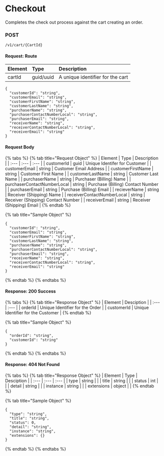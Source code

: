 # Checkout

Completes the check out process against the cart creating an order.

### **POST**

```text
/v1/cart/{CartId}
```

#### Request: Route

| Element | Type | Description |
| :--- | :--- | :--- |
| cartId | guid/uuid | A unique identifier for the cart |

```text
{
  "customerId": "string",
  "customerEmail": "string",
  "customerFirstName": "string",
  "customerLastName": "string",
  "purchaserName": "string",
  "purchaserContactNumberLocal": "string",
  "purchaserEmail": "string",
  "receiverName": "string",
  "receiverContactNumberLocal": "string",
  "receiverEmail": "string"
}
```

#### Request  Body

{% tabs %}
{% tab title="Request Object" %}
| Element | Type | Description |
| :--- | :--- | :--- |
| customerId | guid | Unique Identifer for Customer |
| customerEmail | string | Customer Email Address |
| customerFirstName | string | Customer First Name |
| customerLastName | string | Customer Last Name |
| purchaserName | string | Purchaser \(Billing\) Name |
| purchaserContactNumberLocal | string | Purchase  \(Billing\) Contact Number |
| purchaserEmail | string | Purchase  \(Billing\) Email |
| recieverName | string | Receiver \(Shipping\) Name |
| receiverContactNumberLocal | string | Receiver \(Shipping\) Contact Number |
| receiverEmail | string | Receiver \(Shipping\) Email |
{% endtab %}

{% tab title="Sample Object" %}
```text
{
  "customerId": "string",
  "customerEmail": "string",
  "customerFirstName": "string",
  "customerLastName": "string",
  "purchaserName": "string",
  "purchaserContactNumberLocal": "string",
  "purchaserEmail": "string",
  "receiverName": "string",
  "receiverContactNumberLocal": "string",
  "receiverEmail": "string"
}
```
{% endtab %}
{% endtabs %}

#### Response: 200 Success

{% tabs %}
{% tab title="Response Object" %}
| Element | Desciption |
| :--- | :--- |
| orderId | Unique Identifier for the Order |
| customerId | Unique Identifier for the Customer |
{% endtab %}

{% tab title="Sample Object" %}
```text
{
  "orderId": "string",
  "customerId": "string"
}

```
{% endtab %}
{% endtabs %}

#### Response: 404 Not Found

{% tabs %}
{% tab title="Response Object" %}
| Element | Type | Desciption |
| :--- | :--- | :--- |
| type | string |  |
| title | string |  |
| status | int |  |
| detail | string |  |
| instance | string |  |
| extensions | object |  |
{% endtab %}

{% tab title="Sample Object" %}
```text
{
  "type": "string",
  "title": "string",
  "status": 0,
  "detail": "string",
  "instance": "string",
  "extensions": {}
}
```
{% endtab %}
{% endtabs %}

#### 



